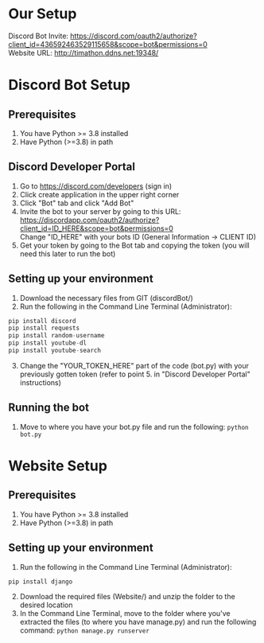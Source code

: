 # Our Setup

Discord Bot Invite: https://discord.com/oauth2/authorize?client_id=436592463529115658&scope=bot&permissions=0</br>
Website URL: http://timathon.ddns.net:19348/

# Discord Bot Setup

## Prerequisites
1. You have Python >= 3.8 installed
2. Have Python (>=3.8) in path

## Discord Developer Portal

1. Go to https://discord.com/developers (sign in)
2. Click create application in the upper right corner
3. Click "Bot" tab and click "Add Bot"
4. Invite the bot to your server by going to this URL: https://discordapp.com/oauth2/authorize?client_id=ID_HERE&scope=bot&permissions=0</br>
Change "ID_HERE" with your bots ID (General Information → CLIENT ID)
5. Get your token by going to the Bot tab and copying the token (you will need this later to run the bot)

## Setting up your environment

1. Download the necessary files from GIT (discordBot/)
2. Run the following in the Command Line Terminal (Administrator):
```py
pip install discord
pip install requests
pip install random-username
pip install youtube-dl
pip install youtube-search
```

3. Change the "YOUR_TOKEN_HERE" part of the code (bot.py) with your previously gotten token (refer to point 5. in "Discord Developer Portal" instructions)

## Running the bot
1. Move to where you have your bot.py file and run the following: `python bot.py`

# Website Setup

## Prerequisites
1. You have Python >= 3.8 installed
2. Have Python (>=3.8) in path

## Setting up your environment

1. Run the following in the Command Line Terminal (Administrator):
```py
pip install django
```
2. Download the required files (Website/) and unzip the folder to the desired location
3. In the Command Line Terminal, move to the folder where you've extracted the files (to where you have manage.py) and run the following command:
`python manage.py runserver`
